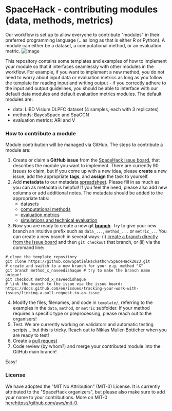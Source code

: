 # SpaceHack - contributing modules (data, methods, metrics)

Our workflow is set up to allow everyone to contribute "modules" in their preferred programming language (.. as long as that is either R or Python). A module can either be a dataset, a computational method, or an evaluation metric.
![image](https://github.com/SpatialHackathon/SpaceHack2023/assets/114547/7c002916-0a90-4fe7-8745-489313bc0192)

This repository contains some templates and examples of how to implement your module so that it interfaces seamlessly with other modules in the workflow. For example, if you want to implement a new method, you do not need to worry about input data or evaluation metrics as long as you follow the template for reading input and writing output - if you correctly adhere to the input and output guidelines, you should be able to interface with our default data modules and default evaluation metrics modules. The default modules are:
 - data: LIBD Visium DLPFC dataset (4 samples, each with 3 replicates)
 - methods: BayesSpace and SpaGCN
 - evaluation metrics: ARI and V

### How to contribute a module

Module contribution will be managed via GitHub. The steps to contribute a module are:
 1. Create or claim a **GitHub issue** from the [SpaceHack issue board.](https://github.com/SpatialHackathon/SpaceHack2023/issues) that describes the module you want to implement. There are currently 90 issues to claim, but if you come up with a new idea, please **create** a new issue, add the appropriate **tags**, and **assign** the task to yourself.
 2. Add **metadata** to our metadata [spreadsheet](https://docs.google.com/spreadsheets/d/1QCeAF4yQG4bhZSGPQwwVBj_XF7ADY_2mK5xivAIfHsc/edit). Please fill in as much as you can as metadata is helpful! If you feel the need, please also add new columns or add additional notes. The metadata should be added to the appropriate tabs:
    - [datasets](https://docs.google.com/spreadsheets/d/1QCeAF4yQG4bhZSGPQwwVBj_XF7ADY_2mK5xivAIfHsc/edit#gid=1453488771)
    - [computational methods](https://docs.google.com/spreadsheets/d/1QCeAF4yQG4bhZSGPQwwVBj_XF7ADY_2mK5xivAIfHsc/edit#gid=0)
    - [evaluation metrics](https://docs.google.com/spreadsheets/d/1QCeAF4yQG4bhZSGPQwwVBj_XF7ADY_2mK5xivAIfHsc/edit#gid=4776337)
    - [simulations and technical evaluation](https://docs.google.com/spreadsheets/d/1QCeAF4yQG4bhZSGPQwwVBj_XF7ADY_2mK5xivAIfHsc/edit#gid=640974611)
 3. Now you are ready to create a new git **[branch](https://learngitbranching.js.org/)**. Try to give your new branch an intuitive prefix such as `data_...`, `method_...` or `metric_..`. You can create a new branch in several ways: (i) [create a branch directly from the issue board](https://docs.github.com/en/issues/tracking-your-work-with-issues/creating-a-branch-for-an-issue) and then `git checkout` that branch, or (ii) via the command line:
```
# clone the template repository
git clone https://github.com/SpatialHackathon/SpaceHack2023.git
# create and switch to a new branch for your e.g. method "X"
git branch method_x_naveedishaque # try to make the branch name unique!
git checkout method_x_naveedishaque
# link the branch to the issue via the issue board: https://docs.github.com/en/issues/tracking-your-work-with-issues/linking-a-pull-request-to-an-issue
```
 4. Modify the files, filenames, and code in `template/`, referring to the examples in the `data`, `method`, or `metric` subfolder. If your method requires a specific type or preprocessing, please reach out to the organisers!
 5. Test. We are currently working on validators and automatic testing scripts... but this is tricky. Reach out to Niklas Muller-Botticher when you are ready to test!
 6. Create a [pull request](https://docs.github.com/en/pull-requests/collaborating-with-pull-requests/proposing-changes-to-your-work-with-pull-requests/creating-a-pull-request?tool=cli)
 7. Code review (by whom?) and merge your contributed module into the GitHub main branch!

Easy!

### License

We have adopted the "MIT No Attribution" (MIT-0) License. It is currently attributed to the "SpaceHack organizers", but please also make sure to add your name to your contributions. More on MIT-0 [here](https://github.com/aws/mit-0)https://github.com/aws/mit-0.
